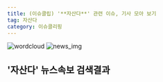 ```yaml
---
title: (이슈클립) '**자산다**' 관련 이슈, 기사 모아 보기
tag: 자산다
category: 이슈클리핑
---
```

![wordcloud](https://s3.ap-northeast-2.amazonaws.com/lyrics101-wordcloud/2018-09-22-1537590683.png)
![news_img](https://user-images.githubusercontent.com/42597476/44507050-1206f400-a6e4-11e8-8d98-7ffbfebb353f.png)
## **'**자산다**'** 뉴스속보 검색결과

